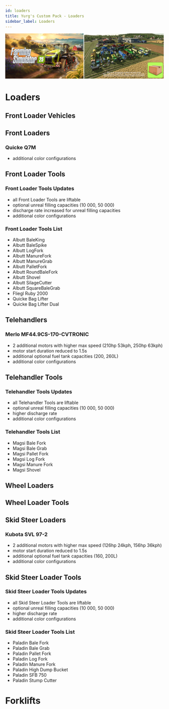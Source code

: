```yaml
---
id: loaders
title: Yurg's Custom Pack - Loaders
sidebar_label: Loaders
---
```

[![](modHeader.png)](modScreen.png)
# Loaders

## Front Loader Vehicles



## Front Loaders

### Quicke Q7M
- additional color configurations

## Front Loader Tools

### Front Loader Tools Updates
- all Front Loader Tools are liftable
- optional unreal filling capacities (10 000, 50 000)
- discharge rate increased for unreal filling capacities
- additional color configurations

### Front Loader Tools List
- Albutt BaleKing
- Albutt BaleSpike
- Albutt LogFork
- Albutt ManureFork
- Albutt ManureGrab
- Albutt PalletFork
- Albutt RoundBaleFork
- Albutt Shovel
- Albutt SilageCutter
- Albutt SquareBaleGrab
- Fliegl Ruby 2000
- Quicke Bag Lifter
- Quicke Bag Lifter Dual

## Telehandlers

### Merlo MF44.9CS-170-CVTRONIC
- 2 additional motors with higher max speed (210hp 53kph, 250hp 63kph)
- motor start duration reduced to 1.5s
- additional optional fuel tank capacities (200, 260L)
- additional color configurations

## Telehandler Tools

### Telehandler Tools Updates
- all Telehandler Tools are liftable
- optional unreal filling capacities (10 000, 50 000)
- higher discharge rate
- additional color configurations

### Telehandler Tools List
- Magsi Bale Fork
- Magsi Bale Grab
- Magsi Pallet Fork
- Magsi Log Fork
- Magsi Manure Fork
- Magsi Shovel

## Wheel Loaders



## Wheel Loader Tools



## Skid Steer Loaders

### Kubota SVL 97-2
- 2 additional motors with higher max speed (126hp 24kph, 156hp 36kph)
- motor start duration reduced to 1.5s
- additional optional fuel tank capacities (160, 200L)
- additional color configurations

## Skid Steer Loader Tools

### Skid Steer Loader Tools Updates
- all Skid Steer Loader Tools are liftable
- optional unreal filling capacities (10 000, 50 000)
- higher discharge rate
- additional color configurations

### Skid Steer Loader Tools List
- Paladin Bale Fork
- Paladin Bale Grab
- Paladin Pallet Fork
- Paladin Log Fork
- Paladin Manure Fork
- Paladin High Dump Bucket
- Paladin SFB 750
- Paladin Stump Cutter

# Forklifts


